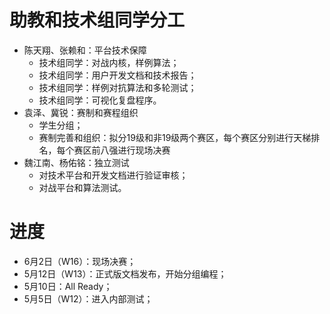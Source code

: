 # 助教和技术组同学分工
- 陈天翔、张赖和：平台技术保障
  - 技术组同学：对战内核，样例算法；
  - 技术组同学：用户开发文档和技术报告；
  - 技术组同学：样例对抗算法和多轮测试；
  - 技术组同学：可视化复盘程序。
- 袁泽、冀锐：赛制和赛程组织
  - 学生分组；
  - 赛制完善和组织：拟分19级和非19级两个赛区，每个赛区分别进行天梯排名，每个赛区前八强进行现场决赛
- 魏江南、杨佑铭：独立测试
  - 对技术平台和开发文档进行验证审核；
  - 对战平台和算法测试。

# 进度
- 6月2日（W16）：现场决赛；
- 5月12日（W13）：正式版文档发布，开始分组编程；
- 5月10日：All Ready；
- 5月5日（W12）：进入内部测试；
